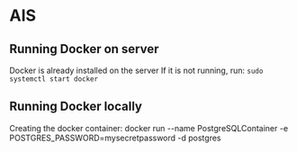 # AIS

## Running Docker on server
Docker is already installed on the server
If it is not running, run: ```sudo systemctl start docker```

## Running Docker locally
Creating the docker container:
docker run --name PostgreSQLContainer -e POSTGRES_PASSWORD=mysecretpassword -d postgres